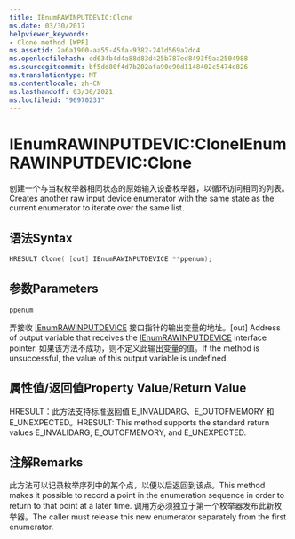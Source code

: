 ```yaml
---
title: IEnumRAWINPUTDEVIC:Clone
ms.date: 03/30/2017
helpviewer_keywords:
- Clone method [WPF]
ms.assetid: 2a6a1900-aa55-45fa-9382-241d569a2dc4
ms.openlocfilehash: cd634b4d4a88d83d425b787ed8493f9aa2504988
ms.sourcegitcommit: bf5dd80f4d7b202afa90e90d1148402c5474d826
ms.translationtype: MT
ms.contentlocale: zh-CN
ms.lasthandoff: 03/30/2021
ms.locfileid: "96970231"
---
```

# <a name="ienumrawinputdevicclone"></a><span data-ttu-id="30508-102">IEnumRAWINPUTDEVIC:Clone</span><span class="sxs-lookup"><span data-stu-id="30508-102">IEnumRAWINPUTDEVIC:Clone</span></span>
<span data-ttu-id="30508-103">创建一个与当权枚举器相同状态的原始输入设备枚举器，以循环访问相同的列表。</span><span class="sxs-lookup"><span data-stu-id="30508-103">Creates another raw input device enumerator with the same state as the current enumerator to iterate over the same list.</span></span>  
  
## <a name="syntax"></a><span data-ttu-id="30508-104">语法</span><span class="sxs-lookup"><span data-stu-id="30508-104">Syntax</span></span>  
  
```cpp  
HRESULT Clone( [out] IEnumRAWINPUTDEVICE **ppenum);  
```  
  
## <a name="parameters"></a><span data-ttu-id="30508-105">参数</span><span class="sxs-lookup"><span data-stu-id="30508-105">Parameters</span></span>  
 `ppenum`  
  
 <span data-ttu-id="30508-106">弄接收 [IEnumRAWINPUTDEVICE](ienumrawinputdevice.md) 接口指针的输出变量的地址。</span><span class="sxs-lookup"><span data-stu-id="30508-106">[out] Address of output variable that receives the [IEnumRAWINPUTDEVICE](ienumrawinputdevice.md) interface pointer.</span></span> <span data-ttu-id="30508-107">如果该方法不成功，则不定义此输出变量的值。</span><span class="sxs-lookup"><span data-stu-id="30508-107">If the method is unsuccessful, the value of this output variable is undefined.</span></span>  
  
## <a name="property-valuereturn-value"></a><span data-ttu-id="30508-108">属性值/返回值</span><span class="sxs-lookup"><span data-stu-id="30508-108">Property Value/Return Value</span></span>  
 <span data-ttu-id="30508-109">HRESULT：此方法支持标准返回值 E_INVALIDARG、E_OUTOFMEMORY 和 E_UNEXPECTED。</span><span class="sxs-lookup"><span data-stu-id="30508-109">HRESULT: This method supports the standard return values E_INVALIDARG, E_OUTOFMEMORY, and E_UNEXPECTED.</span></span>  
  
## <a name="remarks"></a><span data-ttu-id="30508-110">注解</span><span class="sxs-lookup"><span data-stu-id="30508-110">Remarks</span></span>  
 <span data-ttu-id="30508-111">此方法可以记录枚举序列中的某个点，以便以后返回到该点。</span><span class="sxs-lookup"><span data-stu-id="30508-111">This method makes it possible to record a point in the enumeration sequence in order to return to that point at a later time.</span></span> <span data-ttu-id="30508-112">调用方必须独立于第一个枚举器发布此新枚举器。</span><span class="sxs-lookup"><span data-stu-id="30508-112">The caller must release this new enumerator separately from the first enumerator.</span></span>
